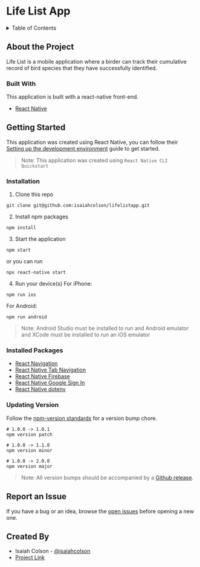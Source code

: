# Life List App

<details>
  <summary>Table of Contents</summary>

  1. [About the Project](#about-the-project)
      - [Built With](#built-with)
  2. [Getting Started](#getting-started)
      - [Installation](#installation)
  <!-- 2. [Usage](#usage) -->
  3. [Report an Issue](#report-an-issue)
  <!-- 4. [License](#license) -->
  4. [Created By](#created-by)
</details>

## About the Project
Life List is a mobile application where a birder can track their cumulative record of bird species that they have successfully identified.

### Built With
This application is built with a react-native front-end.

- [React Native](https://reactnative.dev/)

## Getting Started
This application was created using React Native, you can follow their [Setting up the development environment](https://reactnative.dev/docs/environment-setup) guide to get started.

> Note: This application was created using `React Native CLI Quickstart`

### Installation
1. Clone this repo
```
git clone git@github.com:isaiahcolson/lifelistapp.git
```
2. Install npm packages
```
npm install
```
3. Start the application
```
npm start
```
or you can run
```
npx react-native start
```
4. Run your device(s)
For iPhone:
```
npm run ios
```
For Android:
```
npm run android
```

> Note: Android Studio must be installed to run and Android emulator and XCode must be installed to run an iOS emulator

### Installed Packages
- [React Navigation](https://reactnavigation.org/docs/getting-started/)
- [React Native Tab Navigation](https://reactnavigation.org/docs/tab-based-navigation/)
- [React Native Firebase](https://rnfirebase.io/)
- [React Native Google Sign In](https://github.com/react-native-google-signin/google-signin#project-setup-and-initialization)
- [React Native dotenv](https://github.com/goatandsheep/react-native-dotenv)

### Updating Version
Follow the [npm-version standards](https://docs.npmjs.com/cli/v7/commands/npm-version) for a version bump chore.
```
# 1.0.0 -> 1.0.1
npm version patch

# 1.0.0 -> 1.1.0
npm version minor

# 1.0.0 -> 2.0.0
npm version major
```

> Note: All version bumps should be accompanied by a [Github release](https://github.com/isaiahcolson/lifelistapp/releases).

<!-- ## Usage -->
<!-- TODO: as the application gets built out, add workflow here. -->

## Report an Issue
If you have a bug or an idea, browse the [open issues](https://github.com/isaiahcolson/lifelistapp/issues) before opening a new one.

<!-- ## License -->
<!-- TODO: do we need a license? -->

## Created By
- Isaiah Colson - [@isaiahcolson](https://github.com/isaiahcolson)
- [Project Link](https://github.com/isaiahcolson/lifelistapp)
